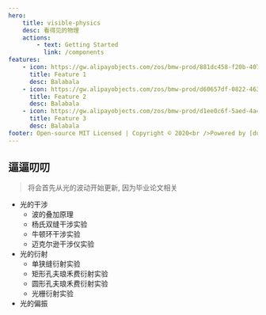 ```yaml
---
hero:
    title: visible-physics
    desc: 看得见的物理
    actions:
        - text: Getting Started
          link: /components
features:
    - icon: https://gw.alipayobjects.com/zos/bmw-prod/881dc458-f20b-407b-947a-95104b5ec82b/k79dm8ih_w144_h144.png
      title: Feature 1
      desc: Balabala
    - icon: https://gw.alipayobjects.com/zos/bmw-prod/d60657df-0822-4631-9d7c-e7a869c2f21c/k79dmz3q_w126_h126.png
      title: Feature 2
      desc: Balabala
    - icon: https://gw.alipayobjects.com/zos/bmw-prod/d1ee0c6f-5aed-4a45-a507-339a4bfe076c/k7bjsocq_w144_h144.png
      title: Feature 3
      desc: Balabala
footer: Open-source MIT Licensed | Copyright © 2020<br />Powered by [dumi](https://d.umijs.org)
---
```


## 逼逼叨叨

> 将会首先从光的波动开始更新, 因为毕业论文相关

-   光的干涉
    -   波的叠加原理
    -   杨氏双缝干涉实验
    -   牛顿环干涉实验
    -   迈克尔逊干涉仪实验
-   光的衍射
    -   单狭缝衍射实验
    -   矩形孔夫琅禾费衍射实验
    -   圆形孔夫琅禾费衍射实验
    -   光栅衍射实验
-   光的偏振
